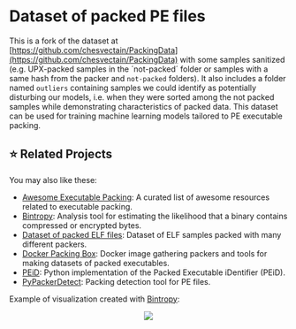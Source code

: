 # Dataset of packed PE files

This is a fork of the dataset at [https://github.com/chesvectain/PackingData](https://github.com/chesvectain/PackingData) with some samples sanitized (e.g. UPX-packed samples in the ´not-packed´ folder or samples with a same hash from the packer and `not-packed` folders). It also includes a folder named `outliers` containing samples we could identify as potentially disturbing our models, i.e. when they were sorted among the not packed samples while demonstrating characteristics of packed data. This dataset can be used for training machine learning models tailored to PE executable packing.


## :star: Related Projects

You may also like these:

- [Awesome Executable Packing](https://github.com/packing-box/awesome-executable-packing): A curated list of awesome resources related to executable packing.
- [Bintropy](https://github.com/packing-box/bintropy): Analysis tool for estimating the likelihood that a binary contains compressed or encrypted bytes.
- [Dataset of packed ELF files](https://github.com/packing-box/dataset-packed-elf): Dataset of ELF samples packed with many different packers.
- [Docker Packing Box](https://github.com/packing-box/docker-packing-box): Docker image gathering packers and tools for making datasets of packed executables.
- [PEiD](https://github.com/packing-box/peid): Python implementation of the Packed Executable iDentifier (PEiD).
- [PyPackerDetect](https://github.com/packing-box/PyPackerDetect): Packing detection tool for PE files.

Example of visualization created with [Bintropy](https://github.com/packing-box/bintropy):

<p align="center"><img src="https://raw.githubusercontent.com/packing-box/docker-packing-box/main/docs/imgs/calc.png"></p>

